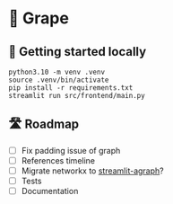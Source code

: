 # 🍇 Grape

## 📍 Getting started locally
```
python3.10 -m venv .venv
source .venv/bin/activate
pip install -r requirements.txt
streamlit run src/frontend/main.py
```

## 🛣️ Roadmap
 - [ ] Fix padding issue of graph
 - [ ] References timeline
 - [ ] Migrate networkx to [streamlit-agraph](https://github.com/ChrisDelClea/streamlit-agraph?ref=blog.streamlit.io)?
 - [ ] Tests
 - [ ] Documentation
